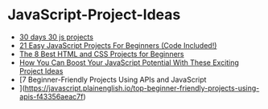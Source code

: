 # JavaScript-Project-Ideas

- [30 days 30 js projects](https://javascript30.com/)
- [21 Easy JavaScript Projects For Beginners (Code Included!)](https://skillcrush.com/blog/projects-you-can-do-with-javascript/)
- [The 8 Best HTML and CSS Projects for Beginners](https://www.makeuseof.com/html-css-projects-beginners/)
- [How You Can Boost Your JavaScript Potential With These Exciting Project Ideas](https://emeritus.org/blog/coding-javascript-project-ideas/)
- [7 Beginner-Friendly Projects Using APIs and JavaScript
- ](https://javascript.plainenglish.io/top-beginner-friendly-projects-using-apis-f43356aeac7f)
